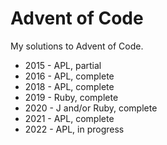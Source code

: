 # Advent of Code

My solutions to Advent of Code.

- 2015 - APL, partial
- 2016 - APL, complete
- 2018 - APL, complete
- 2019 - Ruby, complete
- 2020 - J and/or Ruby, complete
- 2021 - APL, complete
- 2022 - APL, in progress
